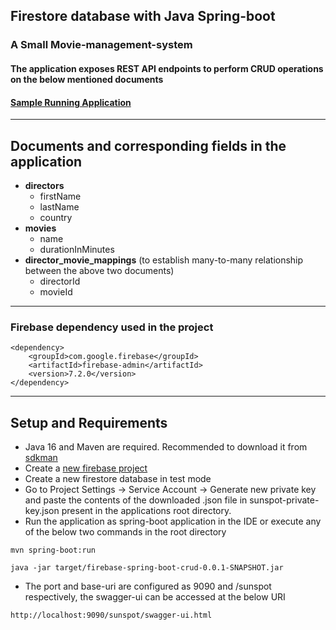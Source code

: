 ## Firestore database with Java Spring-boot
### A Small Movie-management-system
#### The application exposes REST API endpoints to perform CRUD operations on the below mentioned documents
#### [Sample Running Application](https://sunspot-firebase-spring.herokuapp.com/sunspot/swagger-ui.html)
---
## Documents and corresponding fields in the application
* **directors**
  * firstName
  * lastName
  * country
* **movies**
  * name
  * durationInMinutes
* **director_movie_mappings** (to establish many-to-many relationship between the above two documents)
  * directorId
  * movieId
---
### Firebase dependency used in the project
```
<dependency>
	<groupId>com.google.firebase</groupId>
	<artifactId>firebase-admin</artifactId>
	<version>7.2.0</version>
</dependency>
```
---
## Setup and Requirements
* Java 16 and Maven are required. Recommended to download it from [sdkman](https://sdkman.io)
* Create a [new firebase project](https://firebase.google.com)
* Create a new firestore database in test mode
* Go to Project Settings -> Service Account -> Generate new private key and paste the contents of the downloaded .json file in sunspot-private-key.json present in the applications root directory.
* Run the application as spring-boot application in the IDE or execute any of the below two commands in the root directory
```
mvn spring-boot:run
```
```
java -jar target/firebase-spring-boot-crud-0.0.1-SNAPSHOT.jar
```
* The port and base-uri are configured as 9090 and /sunspot respectively, the swagger-ui can be accessed at the below URI
```
http://localhost:9090/sunspot/swagger-ui.html
```
